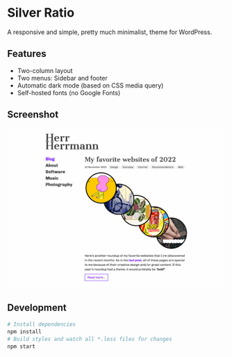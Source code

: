 # Silver Ratio

A responsive and simple, pretty much minimalist, theme for WordPress.

## Features

- Two-column layout
- Two menus: Sidebar and footer
- Automatic dark mode (based on CSS media query)
- Self-hosted fonts (no Google Fonts)

## Screenshot

![A screenshot of the theme](screenshot.jpg)

## Development

```bash
# Install dependencies
npm install
# Build styles and watch all *.less files for changes
npm start
```
